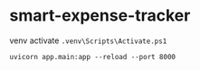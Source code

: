 # smart-expense-tracker

venv activate 
```.venv\Scripts\Activate.ps1```

```uvicorn app.main:app --reload --port 8000```



